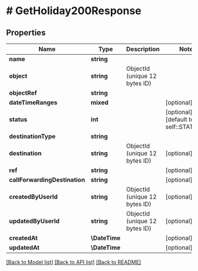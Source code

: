 # # GetHoliday200Response

## Properties

Name | Type | Description | Notes
------------ | ------------- | ------------- | -------------
**name** | **string** |  |
**object** | **string** | ObjectId (unique 12 bytes ID) |
**objectRef** | **string** |  |
**dateTimeRanges** | **mixed** |  | [optional]
**status** | **int** |  | [optional] [default to self::STATUS_1]
**destinationType** | **string** |  |
**destination** | **string** | ObjectId (unique 12 bytes ID) | [optional]
**ref** | **string** |  | [optional]
**callForwardingDestination** | **string** |  | [optional]
**createdByUserId** | **string** | ObjectId (unique 12 bytes ID) | [optional]
**updatedByUserId** | **string** | ObjectId (unique 12 bytes ID) | [optional]
**createdAt** | **\DateTime** |  | [optional]
**updatedAt** | **\DateTime** |  | [optional]

[[Back to Model list]](../../README.md#models) [[Back to API list]](../../README.md#endpoints) [[Back to README]](../../README.md)
